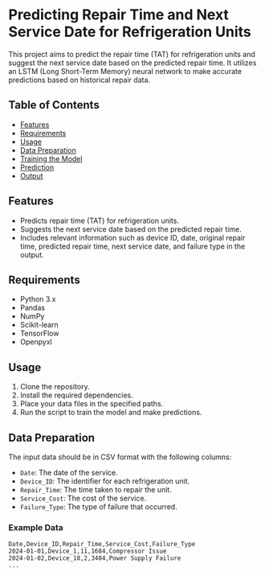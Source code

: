 # Predicting Repair Time and Next Service Date for Refrigeration Units

This project aims to predict the repair time (TAT) for refrigeration units and suggest the next service date based on the predicted repair time. It utilizes an LSTM (Long Short-Term Memory) neural network to make accurate predictions based on historical repair data.

## Table of Contents
- [Features](#features)
- [Requirements](#requirements)
- [Usage](#usage)
- [Data Preparation](#data-preparation)
- [Training the Model](#training-the-model)
- [Prediction](#prediction)
- [Output](#output)

## Features
- Predicts repair time (TAT) for refrigeration units.
- Suggests the next service date based on the predicted repair time.
- Includes relevant information such as device ID, date, original repair time, predicted repair time, next service date, and failure type in the output.

## Requirements
- Python 3.x
- Pandas
- NumPy
- Scikit-learn
- TensorFlow
- Openpyxl

## Usage
1. Clone the repository.
2. Install the required dependencies.
3. Place your data files in the specified paths.
4. Run the script to train the model and make predictions.

## Data Preparation
The input data should be in CSV format with the following columns:
- `Date`: The date of the service.
- `Device_ID`: The identifier for each refrigeration unit.
- `Repair_Time`: The time taken to repair the unit.
- `Service_Cost`: The cost of the service.
- `Failure_Type`: The type of failure that occurred.

### Example Data
```csv
Date,Device_ID,Repair_Time,Service_Cost,Failure_Type
2024-01-01,Device_1,11,1684,Compressor Issue
2024-01-02,Device_18,2,3404,Power Supply Failure
...
